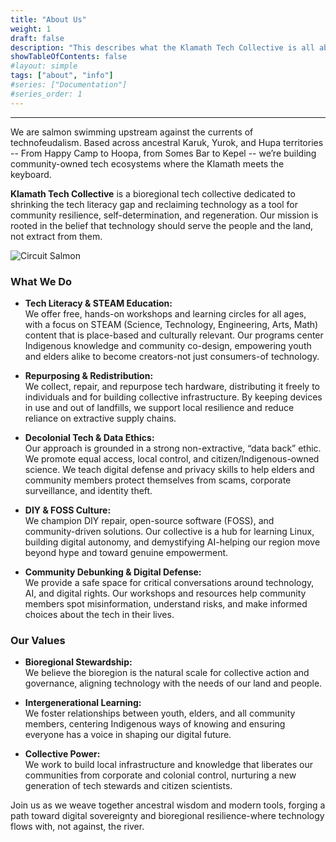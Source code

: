 ```yaml
---
title: "About Us"
weight: 1
draft: false
description: "This describes what the Klamath Tech Collective is all about."
showTableOfContents: false
#layout: simple
tags: ["about", "info"]
#series: ["Documentation"]
#series_order: 1
---
```

-------
We are salmon swimming upstream against the currents of technofeudalism. Based across ancestral Karuk, Yurok, and Hupa territories -- From Happy Camp to Hoopa, from Somes Bar to Kepel -- we’re building community-owned tech ecosystems where the Klamath meets the keyboard.

**Klamath Tech Collective** is a bioregional tech collective dedicated to shrinking the tech literacy gap and reclaiming technology as a tool for community resilience, self-determination, and regeneration. Our mission is rooted in the belief that technology should serve the people and the land, not extract from them.

![Circuit Salmon](/salmon_upscayl.png )

### What We Do

- **Tech Literacy & STEAM Education:**  
  We offer free, hands-on workshops and learning circles for all ages, with a focus on STEAM (Science, Technology, Engineering, Arts, Math) content that is place-based and culturally relevant. Our programs center Indigenous knowledge and community co-design, empowering youth and elders alike to become creators-not just consumers-of technology.

- **Repurposing & Redistribution:**  
  We collect, repair, and repurpose tech hardware, distributing it freely to individuals and for building collective infrastructure. By keeping devices in use and out of landfills, we support local resilience and reduce reliance on extractive supply chains.

- **Decolonial Tech & Data Ethics:**  
  Our approach is grounded in a strong non-extractive, “data back” ethic. We promote equal access, local control, and citizen/Indigenous-owned science. We teach digital defense and privacy skills to help elders and community members protect themselves from scams, corporate surveillance, and identity theft.

- **DIY & FOSS Culture:**  
  We champion DIY repair, open-source software (FOSS), and community-driven solutions. Our collective is a hub for learning Linux, building digital autonomy, and demystifying AI-helping our region move beyond hype and toward genuine empowerment.

- **Community Debunking & Digital Defense:**  
  We provide a safe space for critical conversations around technology, AI, and digital rights. Our workshops and resources help community members spot misinformation, understand risks, and make informed choices about the tech in their lives.

### Our Values

- **Bioregional Stewardship:**  
  We believe the bioregion is the natural scale for collective action and governance, aligning technology with the needs of our land and people.

- **Intergenerational Learning:**  
  We foster relationships between youth, elders, and all community members, centering Indigenous ways of knowing and ensuring everyone has a voice in shaping our digital future.

- **Collective Power:**  
  We work to build local infrastructure and knowledge that liberates our communities from corporate and colonial control, nurturing a new generation of tech stewards and citizen scientists.

Join us as we weave together ancestral wisdom and modern tools, forging a path toward digital sovereignty and bioregional resilience-where technology flows with, not against, the river.
